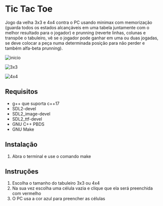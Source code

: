 # Tic Tac Toe

Jogo da velha 3x3 e 4x4 contra o PC usando minimax com memorização
(guarda todos os estados alcançáveis em uma tabela juntamente com o melhor resultado para o jogador) 
e prunning (reverte linhas, colunas e transpõe o tabuleiro, vê se o jogador pode ganhar em uma ou duas jogadas, se deve colocar a peça numa determinada posição para não perder e também alfa-beta prunning).

![inicio](https://github.com/ThiagoFBastos/tic_tae_toe/blob/main/data/start.png) <br>

![3x3](https://github.com/ThiagoFBastos/tic_tae_toe/blob/main/data/3x3-9.png) <br>

![4x4](https://github.com/ThiagoFBastos/tic_tae_toe/blob/main/data/4x4-16.png) <br>

## Requisitos
-  g++ que suporta c++17
-  SDL2-devel
-  SDL2_image-devel
-  SDL2_ttf-devel
-  GNU C++ PBDS
-  GNU Make

## Instalação
1. Abra o terminal e use o comando make

## Instruções
1. Escolha o tamanho do tabuleiro 3x3 ou 4x4
2. Na sua vez escolha uma célula vazia e clique que ela será preenchida com vermelho
3. O PC usa a cor azul para preencher as células
